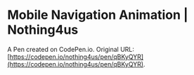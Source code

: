 # Mobile Navigation Animation | Nothing4us

A Pen created on CodePen.io. Original URL: [https://codepen.io/nothing4us/pen/qBKyQYR](https://codepen.io/nothing4us/pen/qBKyQYR).

